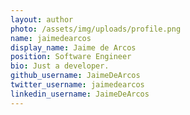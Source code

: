 ```yaml
---
layout: author
photo: /assets/img/uploads/profile.png
name: jaimedearcos
display_name: Jaime de Arcos
position: Software Engineer
bio: Just a developer.
github_username: JaimeDeArcos 
twitter_username: jaimedearcos 
linkedin_username: JaimeDeArcos 
---
```


